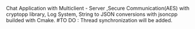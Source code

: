Chat Application with Multiclient - Server ,Secure Communication(AES) with cryptopp library, Log System, String to JSON conversions with jsoncpp builded with Cmake.
#TO DO : Thread synchronization will be added.

